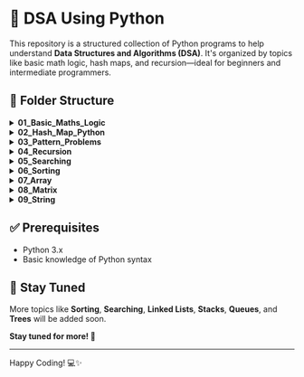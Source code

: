# 🐍 DSA Using Python

This repository is a structured collection of Python programs to help understand **Data Structures and Algorithms (DSA)**. It's organized by topics like basic math logic, hash maps, and recursion—ideal for beginners and intermediate programmers.

## 📁 Folder Structure
<details>
<summary><strong>01_Basic_Maths_Logic</strong></summary>

- [Count_Digits.py](./01_Basic_Maths_Logic/01_Count_Digits.py)  
- [Reverse_Number.py](./01_Basic_Maths_Logic/02_Reverse_Number.py)  
- [Check_Palindrome.py](./01_Basic_Maths_Logic/03_Check_Palindrome.py)  
- [Factors.py](./01_Basic_Maths_Logic/04_Factors.py)  
- [Factorial.py](./01_Basic_Maths_Logic/05_Factorial.py)  
- [Armstrong_Number.py](./01_Basic_Maths_Logic/06_Armstrong_Number.py)  
- [LCM.py](./01_Basic_Maths_Logic/07_LCM.py)  
- [GCD.py](./01_Basic_Maths_Logic/08_GCD.py)  
- [Fibonacci_Series.py](./01_Basic_Maths_Logic/09_Fibonacci_Series.py)

</details>

<details>
<summary><strong>02_Hash_Map_Python</strong></summary>

  - [HashMapBasics.py](./02_Hash_Map_Python/01_HashMapBasics.py)
  - [UniqueNumber1.py](./02_Hash_Map_Python/02_UniqueNumber1.py)
  - [UniqueNumber2.py](./02_Hash_Map_Python/03_UniqueNumber2.py)
  - [UniqueNumber3.py](./02_Hash_Map_Python/04_UniqueNumber3.py)
  - [FrequencyCount.py](./02_Hash_Map_Python/05_FrequencyCount.py)

</details>

<details>
<summary><strong>03_Pattern_Problems</strong></summary>

  - [Rectangle Pattern](./01_Pattern_Problems/01_rectangle_pattern.py)
  - [Left Half Pyramid](./01_Pattern_Problems/02_left_half_pyramid.py)
  - [Inverted Left Half Pyramid](./01_Pattern_Problems/03_inverted_left_half_pyramid.py)
  - [Right Half Pyramid](./01_Pattern_Problems/04_right_half_pyramid.py)
  - [Inverted Right Half Pyramid](./01_Pattern_Problems/05_inverted_right_half_pyramid.py)
  - [Number Half Pyramid - I](./01_Pattern_Problems/06_number_half_pyramid1.py)
  - [Number Half Pyramid - II](./01_Pattern_Problems/07_number_half_pyramid2.py)
  - [Palindromic Number Pyramid](./01_Pattern_Problems/08_palindromic_number_pyramid.py)
  - [Rhombus Pattern](./01_Pattern_Problems/09_rombus_pattern.py)
  - [Floyd's Triangle](./01_Pattern_Problems/10_floyds_triangle.py)
  - [Binary Triangle](./01_Pattern_Problems/11_binary_triangle.py)
  - [Butterfly Pattern](./01_Pattern_Problems/12_butteryfly.py)
  - [Diamond Pattern](./01_Pattern_Problems/13_diamond_pattern.py)
  - [Pascal's Triangle](./01_Pattern_Problems/14_pascals_triangle.py)

</details>


<details>
<summary><strong>04_Recursion</strong></summary>

  - [RecursionBasics.md](./04_Recursion/01_RecursionBasics.md)
  - [PowerFunction.py](./04_Recursion/02_PowerFunction.py)
  - [Factorial.py](./04_Recursion/03_Factorial.py)
  - [SumOfCubes.py](./04_Recursion/04._SumOfCubes.py)
  - [FibonacciSeries.py](./04_Recursion/05_FibonacciSeries.py)
  - [ReverseArrayUsingRecursion.py](./04_Recursion/06_ReverseArrayUsingRecursion.py)
  - [StringReversal.py](./04_Recursion/07_StringReversal.py)

</details>

<details>
<summary><strong>05_Searching</strong></summary>

| Algorithm                | Time (Best) | Time (Avg)   | Time (Worst) | Space | Requirement                            |
| ------------------------ | ----------- | ------------ | ------------ | ----- | -------------------------------------- |
| [**Linear Search**](./05_Searching/01_LinearSearch.py)        | O(1)        | O(n)         | O(n)         | O(1)  | None                                   |
| [**Binary Search** ](./05_Searching/02_BinarySearch)       | O(1)        | O(log n)     | O(log n)     | O(1)  | Sorted array                           |
| [**Interpolation Search**](./05_Searching/03_InterpolationSearch.py) | O(1)        | O(log log n) | O(n)         | O(1)  | Sorted and uniformly distributed array |

</details>

<details>
<summary><strong>06_Sorting</strong></summary>

| Algorithm          | Time (Best) | Time (Avg) | Time (Worst) | Space    | Stable? |
| ------------------ | ----------- | ---------- | ------------ | -------- | ------- |
| [**Bubble Sort**](./06_Sorting/01_BubbleSort.py)    | O(n)        | O(n²)      | O(n²)        | O(1)     | Yes     |
| [**Selection Sort**](./06_Sorting/02_SelectionSort.py) | O(n²)       | O(n²)      | O(n²)        | O(1)     | No      |
| [**Insertion Sort**](./06_Sorting/03_InsertionSort.py) | O(n)        | O(n²)      | O(n²)        | O(1)     | Yes     |
| [**Merge Sort**](./06_Sorting/04_MergeSort.py)     | O(n log n)  | O(n log n) | O(n log n)   | O(n)     | Yes     |
| [**Quick Sort**](./06_Sorting/05_QuickSort.py)     | O(n log n)  | O(n log n) | O(n²)        | O(log n) | No      |
| [**Heap Sort**](./06_Sorting/08_HeapSort.py)      | O(n log n)  | O(n log n) | O(n log n)   | O(1)     | No      |
| [**Counting Sort**](./06_Sorting/06_CountSort.py)  | O(n + k)    | O(n + k)   | O(n + k)     | O(k)     | Yes     |
| [**Radix Sort**](./06_Sorting/07_RadixSort.py)    | O(nk)       | O(nk)      | O(nk)        | O(n + k) | Yes     |
| [**Bucket Sort**](./06_Sorting/09_BucketSort.py)   | O(n + k)    | O(n + k)   | O(n²)        | O(n + k) | Yes     |

</details>

<details>
<summary><strong>07_Array</strong></summary>

  Easy Level
  - [Reverse an array](./07_Array/01_reverse_array.py)  
  - [Check if the array is sorted](./07_Array/02_check_sorted.py)
  - [Find the maximum and minimum element in an array](./07_Array/03_max_min_of_array.py)  
  - [Second Largest Element in an Array without sorting](./07_Array/04_second_largest.py) 
  - [Remove Duplicates from Sorted Array](./07_Array/05_remove_duplicate.py) 
  - [Right rotate an array by K places](./07_Array/06_right_rotate_k.py)  
  - [Move Zeros to end](./07_Array/07_moves_zeros_to_end.py)
  - [Move all negative number to end](./07_Array/08_move_negative_to_end.py) 
  - [Sort an array of 0, 1, & 2](./07_Array/09_sort_array_of_012.py) 
  - [Find missing number in an array](./07_Array/10_missing_number.py)
  - [Find duplicate in an array of N+1 Integers](./07_Array/11_find_duplicate.py)  
  - [Maximum Consecutive Ones](./07_Array/12_max_consecutive_ones.py)
  - [Find whether an array is a subset of another array](./07_Array/13_check_subset.py)  
  - [Merge 2 sorted Arrays](./07_Array/14_merge_sorted.py)  

  Medium Level
  - [Union of two arrays](./07_Array/15_union_of_arrays.py)
  - [Intersection of two arrays](./07_Array/16_intersection_of_arrays.py)
  - [Find the "Kth" max and min element of an array](./07_Array//17_kth_max_min.py)
  - [Merge 2 sorted arrays without using extra space](./07_Array/18_merge_two_array_inplace.py)
  - [Find if there is any subarray with sum equal to 0](./07_Array/19_subarray_with_zero_sum.py)
  - [Find the triplet that sum to a given value](./07_Array/20_3sum.py)
  - [Find factorial of a large number](./07_Array/21_factorial_of_large_num.py) 
  - [Find longest consecutive subsequence](./07_Array/22_longest_consecutive.py)  
  - [Find all elements that appear more than " n/k " times](./07_Array/23_majority_element_II.py)
  - [Smallest Subarray with sum greater than a given value](./07_Array/24_smallest_subarray_sum.py)   

  Hard Level
  - [Kadane's Algorithm [V.V.V.V.V IMP]](./07_Array/25_Kadnes_algorithm.py)
  - [Minimise the maximum difference between heights [V.IMP]](./07_Array/26_minimize_max_diff_heights.py)
  - [Minimum no. of Jumps to reach end of an array](./07_Array/27_min_jumps.py)  
  - [Find maximum product subarray](./07_Array/28_max_product_subarray.py)
  - [Chocolate Distribution problem](./07_Array/29_chocolate_distribution.py)
  - [Find common elements in 3 sorted arrays](./07_Array/30_common_elements_three.py)
</details>


<details>
<summary><strong>08_Matrix</strong></summary>

Easy Level
- [Print a Matrix in Row-Major Order](./08_Matrix/01_print_row_major.py)  
- [Print a Matrix in Column-Major Order](./08_Matrix/02_print_column_major.py)  
- [Transpose of a Matrix](./08_Matrix/03_transpose.py)  
- [Search Element in a Matrix](./08_Matrix/04_search_element.py)  
- [Check if Matrix is Symmetric](./08_Matrix/05_check_symmetric.py)  
- [Sum of All Elements in a Matrix](./08_Matrix/06_sum_elements.py)  

Medium Level
- [Rotate Matrix by 90 Degrees (Clockwise/Anti-Clockwise)](./08_Matrix/07_rotate_90.py)
- [Spiral Traversal of Matrix](./08_Matrix/08_spiral_traversal.py)
- [Diagonal Traversal of Matrix](./08_Matrix/09_diagonal_traversal.py)
- [Boundary Traversal of Matrix](./08_Matrix/10_boundary_traversal.py)
- [Find Saddle Point in Matrix](./08_Matrix/11_saddle_point.py)
- [Matrix Multiplication](./08_Matrix/12_matrix_multiplication.py)  
- [Check Identity Matrix](./08_Matrix/13_check_identity.py)

Hard Level
- [Search in Row & Column-wise Sorted Matrix](./08_Matrix/14_search_sorted_matrix.py)  
- [Set Matrix Zeroes](./08_Matrix/15_set_matrix_zeroes.py)  
- [Find Row with Maximum 1s](./08_Matrix/16_max_1s_row.py)  
- [Rotate Matrix In-Place](./08_Matrix/17_rotate_inplace.py)  
</details>


<details>
<summary><strong>09_String</strong></summary>

Easy

- [Check whether a String is Palindrome](./09_String/01_palindrome.py)
- [Remove duplicate characters from string](./09_String/02_remove_duplicates.py)
- [First non-repeating character](./09_String/03_first_non_repeating.py)
- [Count vowels, consonants, digits, and special characters](./09_String/04_count_char_types.py)
- [Anagram check for two strings](./09_String/05_anagram_check.py)
- [Check whether one string is a rotation of another](./09_String/06_rotation_check.py)
- [Longest Common Prefix using Sorting](./09_String/07_longest_common_prefix.py)
- [Check if two strings are isomorphic](./09_String/08_isomorphic.py)

Medium

- [Roman to Integer Conversion](./09_String/09_roman_to_integer.py)
- [Decimal to Roman Numeral (1 to 3999)](./09_String/10_decimal_to_roman.py)
- [Print all Subsequences of a string](./09_String/11_all_subsequences.py)
- [Print all Permutations of a string](./09_String/12_permutations.py)
- [Word Wrap Problem](./Medium/04_word_wrap.py)
- [Balanced Parenthesis Problem](./Medium/05_balanced_parenthesis.py)
- [Word Break Problem](./Medium/06_word_break.py)
- [Group Anagrams](./Medium/07_group_anagrams.py)
- [Longest Palindromic Substring](./Medium/08_longest_palindromic_substring.py)
- [Longest Substring Without Repeating Characters](./Medium/09_longest_unique_substring.py)
- [Check if a string is a valid shuffle](./Medium/10_valid_shuffle.py)
- [Rabin-Karp Pattern Matching](./Medium/11_rabin_karp.py)
- [Longest Repeating Subsequence](./Medium/12_longest_repeating_subseq.py)

Hard

- [Next greater number with same digits](./Hard/01_next_greater_number.py)
- [Minimum insertions to make palindrome](./Hard/02_min_insertions_palindrome.py)
- [Print all Palindromic Partitions](./Hard/03_palindromic_partitions.py)
- [Minimum swaps to make string palindrome](./Hard/04_min_swaps_palindrome.py)
- [Regular Expression Matching (* and .)](./Hard/05_regex_matching.py)
- [Decode Ways (A-Z mappings)](./Hard/06_decode_ways.py)
- [Shortest Common Supersequence](./Hard/07_shortest_common_supersequence.py)
- [Edit Distance (Levenshtein Distance)](./Hard/08_edit_distance.py)
- [Wildcard Pattern Matching (*, ?)](./Hard/09_wildcard_matching.py)
- [Longest Valid Parentheses Substring](./Hard/10_longest_valid_parentheses.py)
</details>


## ✅ Prerequisites

- Python 3.x
- Basic knowledge of Python syntax


## 🔔 Stay Tuned

More topics like **Sorting**, **Searching**, **Linked Lists**, **Stacks**, **Queues**, and **Trees** will be added soon.

**Stay tuned for more! 🚀**

---

Happy Coding! 💻✨



